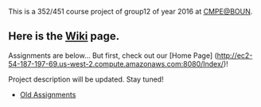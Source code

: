 This is a 352/451 course project of group12 of year 2016 at [CMPE@BOUN](https://piazza.com/boun.edu.tr/spring2016/cmpe352/home).

## Here is the [Wiki]( https://github.com/bounswe/bounswe2016group12/wiki) page.

Assignments are below...
But first, check out our [Home Page] (http://ec2-54-187-197-69.us-west-2.compute.amazonaws.com:8080/Index/)!

Project description will be updated. Stay tuned!

* [Old Assignments](https://github.com/bounswe/bounswe2016group12/wiki/Old-Assignments)








